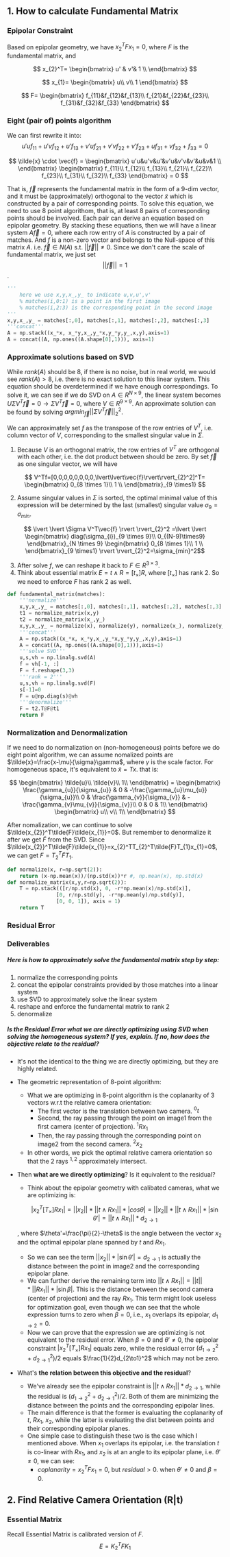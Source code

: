 <!-- %%Zixun Huang 3038564193 Apr 3rd%%
 -->

## 1. How to calculate Fundamental Matrix
### Epipolar Constraint
Based on epipolar geometry, we have $x_{2}^TFx_{1}=0$, where $F$ is the fundamental matrix, and 

$$
x_{2}^T=
\begin{bmatrix}
u' & v'& 1 \\
\end{bmatrix}
$$

$$
x_{1}=
\begin{bmatrix}
u\\
v\\
1
\end{bmatrix}
$$

$$
F=
\begin{bmatrix}
f_{11}&f_{12}&f_{13}\\
f_{21}&f_{22}&f_{23}\\
f_{31}&f_{32}&f_{33}
\end{bmatrix}
$$


### Eight (pair of) points algorithm
We can first rewrite it into:
$$u'uf_{11}+u'vf_{12}+u'f_{13}+v'uf_{21}+v'vf_{22}+v'f_{23}+uf_{31}+vf_{32}+f_{33}=0$$

$$
\tilde{x} \cdot \vec{f} =
\begin{bmatrix}
u'u&u'v&u'&v'u&v'v&v'&u&v&1 \\
\end{bmatrix}
\begin{bmatrix}
f_{11}\\
f_{12}\\
f_{13}\\
f_{21}\\
f_{22}\\
f_{23}\\
f_{31}\\
f_{32}\\
f_{33}
\end{bmatrix} = 0
$$

That is, $\vec{f}$ represents the fundamental matrix in the form of a 9-dim vector, and it must be (approximately) orthogonal to the vector $\tilde{x}$ which is constructed by a pair of corresponding points. 
To solve this equation, we need to use 8 point algorithom, that is, at least 8 pairs of corresponding points should be involved. Each pair can derive an equation based on epipolar geometry. By stacking these equations, then we will have a linear system $A\vec{f}=0$, where each row entry of $A$ is constructed by a pair of matches. And $f$ is a non-zero vector and belongs to the Null-space of this matrix $A$. i.e. $\vec{f} \in N(A)$ s.t. $\lvert \lvert \vec{f} \rvert \rvert\neq 0$. Since we don't care the scale of fundamental matrix, we just set $$\lvert \lvert \vec{f} \rvert \rvert=1$$.

```python
'''
	here we use x,y,x_,y_ to indicate u,v,u',v'
	% matches(i,0:1) is a point in the first image
	% matches(i,2:3) is the corresponding point in the second image 
'''
x,y,x_,y_ = matches[:,0], matches[:,1], matches[:,2], matches[:,3]
'''concat''' 
A = np.stack((x_*x, x_*y,x_,y_*x,y_*y,y_,x,y),axis=1)
A = concat((A, np.ones((A.shape[0],1))), axis=1)
```

### Approximate solutions based on SVD
While $rank(A)$ should be 8, if there is no noise, but in real world, we would see $rank(A)>8$, i.e. there is no exact solution to this linear system.
This equation should be overdetermined if we have enough correspondings. To solve it, we can see if we do SVD on $A \in R^{N\times9}$, the linear system becomes $U\Sigma V^T\vec{f}=0 \to \Sigma V^T\vec{f}=0$, where $V \in R^{9 \times 9}$. An approximate solution can be found by solving $argmin_{\vec{f}}\lvert \lvert \Sigma V^T\vec{f} \rvert \rvert_{2}^2$.

We can approximately set $f$ as the transpose of the row entries of $V^T$, i.e. column vector of $V$, corresponding to the smallest singular value in $\Sigma$. 
1. Because $V$ is an orthogonal matrix, the row entries of $V^T$ are orthogonal with each other, i.e. the dot product between should be zero. By set $\vec{f}$ as one singular vector, we will have 

$$
V^Tf=[0,0,0,0,0,0,0,0,\lvert\lvert\vec{f}\rvert\rvert_{2}^2]^T=
\begin{bmatrix}
0_{8 \times 1}\\ 
1 \\ 
\end{bmatrix}_{9 \times1}
$$

2. Assume singular values in $\Sigma$ is sorted, the optimal minimal value of this expression will be determined by the last (smallest) singular value $\sigma_{9}=\sigma_{min}$. 

$$
\lvert \lvert \Sigma V^T\vec{f} \rvert  \rvert_{2}^2 =\lvert \lvert  
\begin{bmatrix}
diag(\sigma_{i})_{9 \times 9}\\
0_{(N-9)\times9}
\end{bmatrix}_{N \times 9}
\begin{bmatrix}
0_{8 \times 1}\\ 
1 \\ 
\end{bmatrix}_{9 \times1} 
\rvert  \rvert_{2}^2=\sigma_{min}^2$$

3. After solve $f$, we can reshape it back to $F\in R^{3 \times3}$.
4. Think about essential matrix $E=t\wedge R=[t_{\times}]R$, where $[t_{\times}]$ has rank 2. So we need to enforce $F$ has rank 2 as well.
```python
def fundamental_matrix(matches):
    '''normalize'''
    x,y,x_,y_ = matches[:,0], matches[:,1], matches[:,2], matches[:,3]
    t1 = normalize_matrix(x,y)
    t2 = normalize_matrix(x_,y_)
    x,y,x_,y_ = normalize(x), normalize(y), normalize(x_), normalize(y_)
    '''concat''' 
    A = np.stack((x_*x, x_*y,x_,y_*x,y_*y,y_,x,y),axis=1)
    A = concat((A, np.ones((A.shape[0],1))),axis=1)
    '''solve SVD'''
    u,s,vh = np.linalg.svd(A)
    f = vh[-1, :]
    F = f.reshape(3,3)
    '''rank = 2'''
    u,s,vh = np.linalg.svd(F)
    s[-1]=0
    F = u@np.diag(s)@vh
    '''denormalize'''
    F = t2.T@F@t1
    return F
```

### Normalization and Denormalization
If we need to do normalization on (non-homogeneous) points before we do eight point algorithm, we can assume nomalized points are $\tilde{x}=\frac{x-\mu}{\sigma}\gamma$, where $\gamma$ is the scale factor.
For homogeneous space, it's equivalent to $\tilde{x}=Tx$. that is:

$$
\begin{bmatrix}
\tilde{u}\\ 
\tilde{v}\\ 
1\\
\end{bmatrix} = 
\begin{bmatrix}
\frac{\gamma_{u}}{\sigma_{u}} & 0 & -\frac{\gamma_{u}\mu_{u}}{\sigma_{u}}\\ 
0 & \frac{\gamma_{v}}{\sigma_{v}} & -\frac{\gamma_{v}\mu_{v}}{\sigma_{v}}\\ 
0 & 0 & 1\\
\end{bmatrix}
\begin{bmatrix}
u\\ 
v\\ 
1\\
\end{bmatrix}
$$

After nomalization, we can continue to solve $\tilde{x_{2}}^T\tilde{F}\tilde{x_{1}}=0$. But remember to denormalize it after we get $\tilde{F}$ from the SVD. Since $\tilde{x_{2}}^T\tilde{F}\tilde{x_{1}}=x_{2}^TT_{2}^T\tilde{F}T_{1}x_{1}=0$, we can get $F=T_{2}^T\tilde{F}T_{1}$.
```python
def normalize(x, r=np.sqrt(2)):
    return (x-np.mean(x))/(np.std(x))*r #, np.mean(x), np.std(x)
def normalize_matrix(x,y,r=np.sqrt(2)):
    T = np.stack(([r/np.std(x), 0, -r*np.mean(x)/np.std(x)],
                [0, r/np.std(y), -r*np.mean(y)/np.std(y)],
                [0, 0, 1]), axis = 1)
    return T
```


### Residual Error



### Deliverables
##### Here is how to approximately solve the fundamental matrix step by step: 
1. normalize the corresponding points
2. concat the epipolar constraints provided by those matches into a linear system
3. use SVD to approximately solve the linear system
4. reshape and enforce the fundamental matrix to rank 2
5. denormalize

##### Is the Residual Error what we are directly optimizing using SVD when solving the homogeneous system? If yes, explain. If no, how does the objective relate to the residual?
- It's not the identical to the thing we are directly optimizing, but they are highly related.
- The geometric representation of 8-point algorithm:
	- What we are optimizing in 8-point algorithm is the coplanarity of 3 vectors w.r.t the relative camera orientation:
		- The first vector is the translation between two camera. $^0t$
		- Second, the ray passing through the point on image1 from the first camera (center of projection). $^1Rx_{1}$ 
		- Then, the ray passing through the corresponding point on image2 from the second camera. $^2x_{2}$
	- In other words, we pick the optimal relative camera orientation so that the 2 rays $^{1,2}$ approximately intersect. 
- Then **what are we directly optimizing**? Is it equivalent to the residual?
	- Think about the epipolar geometry with calibated cameras, what we are optimizing is:

		$$
		\lvert x_{2}^T[T_{\times}]Rx_{1} \rvert=
		\lvert \lvert x_{2} \rvert \rvert *\lvert \lvert t\wedge Rx_{1} \rvert\rvert*\lvert cos\theta \rvert=
		\lvert \lvert x_{2} \rvert \rvert *\lvert \lvert t\wedge Rx_{1} \rvert\rvert*\lvert\sin\theta' \rvert=
		\lvert \lvert t\wedge Rx_{1} \rvert\rvert*d_{2\to1}
		$$
		
	, where $\theta'=\frac{\pi}{2}-\theta$ is the angle between the vector $x_{2}$ and the optimal epipolar plane spanned by $t$ and $Rx_{1}$. 
	- So we can see the term $\lvert \lvert x_{2} \rvert \rvert *\lvert\sin\theta' \rvert=d_{2\to1}$  is actually the distance between the point in image2 and the corresponding epipolar plane.
	- We can further derive the remaining term into $\lvert \lvert t\wedge Rx_{1} \rvert\rvert = \lvert \lvert t\rvert \rvert *\lvert \lvert Rx_{1} \rvert\rvert*\lvert\sin\beta \rvert$. This is the distance between the second camera (center of projection) and the ray $Rx_{1}$. This term might look useless for optimization goal, even though we can see that the whole expression turns to zero when $\beta=0$, i.e., $x_{1}$ overlaps its epipolar, $d_{1\to2}=0$.
	- Now we can prove that the expression we are optimizing is not equivalent to the residual error. When $\beta=0$ and $\theta'\neq 0$, the epipolar constraint $\lvert x_{2}^T[T_{\times}]Rx_{1} \rvert$ equals zero, while the residual error $(d_{1\to2}^2+d_{2\to1}^2)/2$ equals $\frac{1}{2}d_{2\to1}^2$ which may not be zero.
	
- What's **the relation between this objective and the residual**?
	- We've already see the epipolar constraint is $\lvert \lvert t\wedge Rx_{1} \rvert\rvert*d_{2\to1}$, while the residual is $(d_{1\to2}^2+d_{2\to1}^2)/2$. Both of them are minimizing the distance between the points and the corresponding epipolar lines.
	- The main difference is that the former is evaluating the coplanarity of  $t$, $Rx_{1}$, $x_{2}$, while the latter is evaluating the dist between points and their corresponding epipolar planes. 
	- One simple case to distinguish these two is the case which I mentioned above. When $x_{1}$ overlaps its epipolar, i.e. the translation $t$ is co-linear with $Rx_{1}$, and $x_{2}$ is at an angle to its epipolar plane, i.e. $\theta'\neq 0$, we can see:
		- $coplanarity=x_{2}^TFx_{1}=0$, but $residual>0$. when $\theta'\neq 0$ and $\beta=0$.


## 2. Find Relative Camera Orientation (R|t)
### Essential Matrix
Recall Essential Matrix is calibrated version of $F$.
$$E=K_{2}^TFK_{1}$$

